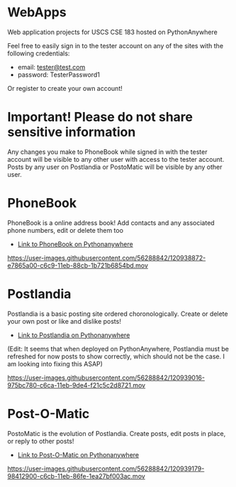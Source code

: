 # WebApps
Web application projects for USCS CSE 183 hosted on PythonAnywhere

Feel free to easily sign in to the tester account on any of the sites with the following credentials:<br/>
  - email: tester@test.com <br/>
  - password: TesterPassword1

Or register to create your own account!
  
# Important! Please do not share sensitive information
Any changes you make to PhoneBook while signed in with the tester account will be visible to any other user with access to the tester account. <br/>
Posts by any user on Postlandia or PostoMatic will be visible by any other user.


# PhoneBook
PhoneBook is a online address book! Add contacts and any associated phone numbers, edit or delete them too
 - [Link to PhoneBook on Pythonanywhere](https://jleckron.pythonanywhere.com/PhoneBook)

https://user-images.githubusercontent.com/56288842/120938872-e7865a00-c6c9-11eb-88cb-1b721b6854bd.mov



# Postlandia
Postlandia is a basic posting site ordered choronologically. Create or delete your own post or like and dislike posts!
 - [Link to Postlandia on Pythonanywhere](https://jleckron.pythonanywhere.com/Postlandia)
 
 (Edit: It seems that when deployed on PythonAnywhere, Postlandia must be refreshed for now posts to show correctly, which should not be the case. I am looking into fixing this ASAP)
 
https://user-images.githubusercontent.com/56288842/120939016-975bc780-c6ca-11eb-9de4-f21c5c2d8721.mov



# Post-O-Matic
PostoMatic is the evolution of Postlandia. Create posts, edit posts in place, or reply to other posts!
 - [Link to Post-O-Matic on Pythonanywhere](https://jleckron.pythonanywhere.com/PostoMatic)
 
 
https://user-images.githubusercontent.com/56288842/120939179-98412900-c6cb-11eb-86fe-1ea27bf003ac.mov


